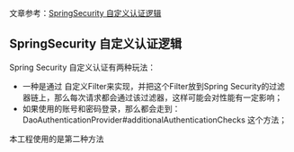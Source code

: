 文章参考：[SpringSecurity 自定义认证逻辑](http://www.javaboy.org/2020/0503/custom-authentication.html)

SpringSecurity 自定义认证逻辑
--

Spring Security 自定义认证有两种玩法：
- 一种是通过 自定义Filter来实现，并把这个Filter放到Spring Security的过滤器链上，那么每次请求都会通过该过滤器，这样可能会对性能有一定影响；
- 如果使用的账号和密码登录，那么都会走到： DaoAuthenticationProvider#additionalAuthenticationChecks 这个方法；

本工程使用的是第二种方法